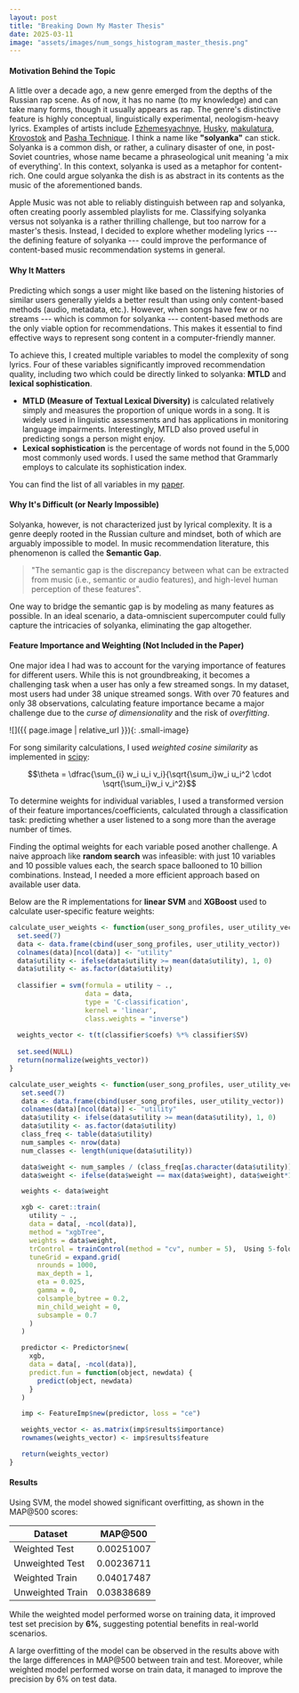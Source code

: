 ```yaml
---
layout: post
title: "Breaking Down My Master Thesis"
date: 2025-03-11
image: "assets/images/num_songs_histogram_master_thesis.png"
---
```


#### Motivation Behind the Topic
A little over a decade ago, a new genre emerged from the depths of the Russian rap scene. As of now, it has no name (to my knowledge) and can take many forms, though it usually appears as rap. The genre's distinctive feature is highly conceptual, linguistically experimental, neologism-heavy lyrics. Examples of artists include [Ezhemesyachnye](https://genius.com/artists/Ezhemesyachnye), [Husky](https://genius.com/artists/Husky), [makulatura](https://genius.com/artists/Makulatura), [Krovostok](https://genius.com/artists/Krovostok) and [Pasha Technique](https://genius.com/artists/Pasha-technique). I think a name like **"solyanka"** can stick. Solyanka is a common dish, or rather, a culinary disaster of one, in post-Soviet countries, whose name became a phraseological unit meaning 'a mix of everything'. In this context, solyanka is used as a metaphor for content-rich. One could argue solyanka the dish is as abstract in its contents as the music of the aforementioned bands.

Apple Music was not able to reliably distinguish between rap and solyanka, often creating poorly assembled playlists for me. Classifying solyanka versus not solyanka is a rather thrilling challenge, but too narrow for a master's thesis. Instead, I decided to explore whether modeling lyrics --- the defining feature of solyanka --- could improve the performance of content-based music recommendation systems in general.

#### Why It Matters
Predicting which songs a user might like based on the listening histories of similar users generally yields a better result than using only content-based methods (audio, metadata, etc.). However, when songs have few or no streams --- which is common for solyanka ---  content-based methods are the only viable option for recommendations. This makes it essential to find effective ways to represent song content in a computer-friendly manner.

To achieve this, I created multiple variables to model the complexity of song lyrics. Four of these variables significantly improved recommendation quality, including two which could be directly linked to solyanka: **MTLD** and **lexical sophistication**.

- **MTLD (Measure of Textual Lexical Diversity)** is calculated relatively simply and measures the proportion of unique words in a song. It is widely used in linguistic assessments and has applications in monitoring language impairments. Interestingly, MTLD also proved useful in predicting songs a person might enjoy.
- **Lexical sophistication** is the percentage of words not found in the 5,000 most commonly used words. I used the same method that Grammarly employs to calculate its sophistication index.

You can find the list of all variables in my [paper](/_posts/2025-03-11-breaking-down-my-master-thesis.md).

#### Why It's Difficult (or Nearly Impossible)
Solyanka, however, is not characterized just by lyrical complexity. It is a genre deeply rooted in the Russian culture and mindset, both of which are arguably impossible to model. In music recommendation literature, this phenomenon is called the **Semantic Gap**. 
> "The semantic gap is the discrepancy between what can be extracted from music (i.e., semantic or audio features), and high-level human perception of these features". 

One way to bridge the semantic gap is by modeling as many features as possible. In an ideal scenario, a data-omniscient supercomputer could fully capture the intricacies of solyanka, eliminating the gap altogether.

#### Feature Importance and Weighting (Not Included in the Paper)
One major idea I had was to account for the varying importance of features for different users. While this is not groundbreaking, it becomes a challenging task when a user has only a few streamed songs. In my dataset, most users had under 38 unique streamed songs. With over 70 features and only 38 observations, calculating feature importance became a major challenge due to the *curse of dimensionality* and the risk of *overfitting*. 

![]({{ page.image | relative_url }}){: .small-image}

For song similarity calculations, I used *weighted cosine similarity* as implemented in [scipy](https://github.com/scipy/scipy/blob/v1.4.1/scipy/spatial/distance.py#L724-L766):

$$\theta = \dfrac{\sum_{i} w_i u_i v_i}{\sqrt{\sum_i}w_i u_i^2 \cdot \sqrt{\sum_i}w_i v_i^2}$$

To determine weights for individual variables, I used a transformed version of their feature importances/coefficients, calculated through a classification task: predicting whether a user listened to a song more than the average number of times.

Finding the optimal weights for each variable posed another challenge. A naive approach like **random search** was infeasible: with just 10 variables and 10 possible values each, the search space ballooned to 10 billion combinations. Instead, I needed a more efficient approach based on available user data.

Below are the R implementations for **linear SVM** and **XGBoost** used to calculate user-specific feature weights:

```r
calculate_user_weights <- function(user_song_profiles, user_utility_vector) {
  set.seed(7)
  data <- data.frame(cbind(user_song_profiles, user_utility_vector))
  colnames(data)[ncol(data)] <- "utility"
  data$utility <- ifelse(data$utility >= mean(data$utility), 1, 0)
  data$utility <- as.factor(data$utility)
  
  classifier = svm(formula = utility ~ ., 
                   data = data, 
                   type = 'C-classification', 
                   kernel = 'linear',
                   class.weights = "inverse")
  
  weights_vector <- t(t(classifier$coefs) %*% classifier$SV)
  
  set.seed(NULL)
  return(normalize(weights_vector))
}
```

```r
calculate_user_weights <- function(user_song_profiles, user_utility_vector) {
   set.seed(7)
   data <- data.frame(cbind(user_song_profiles, user_utility_vector))
   colnames(data)[ncol(data)] <- "utility"
   data$utility <- ifelse(data$utility >= mean(data$utility), 1, 0)
   data$utility <- as.factor(data$utility)
   class_freq <- table(data$utility)
   num_samples <- nrow(data)
   num_classes <- length(unique(data$utility))

   data$weight <- num_samples / (class_freq[as.character(data$utility)] * num_classes)
   data$weight <- ifelse(data$weight == max(data$weight), data$weight*10, data$weight)

   weights <- data$weight

   xgb <- caret::train(
     utility ~ .,
     data = data[, -ncol(data)],
     method = "xgbTree",
     weights = data$weight,
     trControl = trainControl(method = "cv", number = 5),  Using 5-fold cross-validation
     tuneGrid = expand.grid(
       nrounds = 1000,
       max_depth = 1,
       eta = 0.025,
       gamma = 0,
       colsample_bytree = 0.2,
       min_child_weight = 0,
       subsample = 0.7
     )
   )

   predictor <- Predictor$new(
     xgb,
     data = data[, -ncol(data)],
     predict.fun = function(object, newdata) {
       predict(object, newdata)
     }
   )

   imp <- FeatureImp$new(predictor, loss = "ce")

   weights_vector <- as.matrix(imp$results$importance)
   rownames(weights_vector) <- imp$results$feature

   return(weights_vector)
}
```

#### Results
Using SVM, the model showed significant overfitting, as shown in the MAP@500 scores:

| Dataset            | MAP@500   |
|--------------------|-----------|
| Weighted Test      | 0.00251007|
| Unweighted Test    | 0.00236711|
| Weighted Train     | 0.04017487|
| Unweighted Train   | 0.03838689|

While the weighted model performed worse on training data, it improved test set precision by **6%**, suggesting potential benefits in real-world scenarios.

A large overfitting of the model can be observed in the results above with the large differences in MAP@500 between train and test. Moreover, while weighted model performed worse on train data, it managed to improve the precision by 6% on test data. 